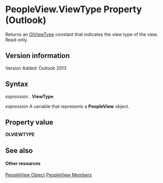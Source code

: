 
# PeopleView.ViewType Property (Outlook)
Returns an [OlViewType](f2fec9d0-55c2-0991-0e1b-4dd653fdf09d.md) constant that indicates the view type of the view. Read-only.

## Version information

Version Added: Outlook 2013 


## Syntax

 _expression_ . **ViewType**

 _expression_ A variable that represents a **PeopleView** object.


## Property value

 **OLVIEWTYPE**


## See also


#### Other resources


[PeopleView Object](7b569709-5da8-a950-a0fb-9d64b520a21b.md)
[PeopleView Members](http://msdn.microsoft.com/library/87b0295a-ab7d-28dd-cdf8-7e4331c3b802%28Office.15%29.aspx)
